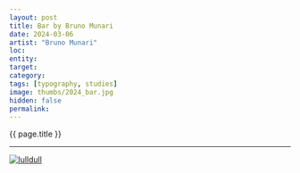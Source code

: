 ```yaml
---
layout: post
title: Bar by Bruno Munari
date: 2024-03-06
artist: "Bruno Munari"
loc: 
entity: 
target: 
category: 
tags: [typography, studies]
image: thumbs/2024_bar.jpg
hidden: false
permalink:
---
```





<div class="highlight2">{{ page.title }}</div>

---



<div class="post_image">
	<a href="{{ site.baseurl }}/images/posts/2024_bar/001.jpg" target="_blank">
	<img src="{{ site.baseurl }}/images/posts/2024_bar/001.jpg" alt="lulldull"></a>
</div>
